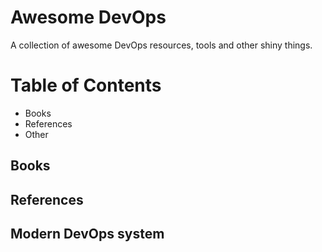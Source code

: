 # Awesome DevOps
A collection of awesome DevOps resources, tools and other shiny things.

Table of Contents
=================
  - Books
  - References
  - Other

## Books

## References

## Modern DevOps system

